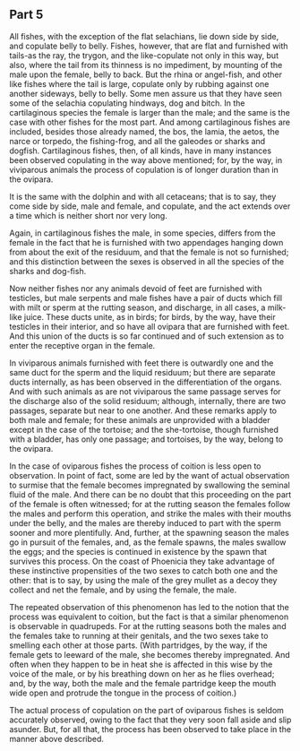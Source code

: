 ## Part 5

All fishes, with the exception of the flat selachians, lie down side by side, and copulate belly to belly.
Fishes, however, that are flat and furnished with tails-as the ray, the trygon, and the like-copulate not only in this way, but also, where the tail from its thinness is no impediment, by mounting of the male upon the female, belly to back.
But the rhina or angel-fish, and other like fishes where the tail is large, copulate only by rubbing against one another sideways, belly to belly.
Some men assure us that they have seen some of the selachia copulating hindways, dog and bitch.
In the cartilaginous species the female is larger than the male; and the same is the case with other fishes for the most part.
And among cartilaginous fishes are included, besides those already named, the bos, the lamia, the aetos, the narce or torpedo, the fishing-frog, and all the galeodes or sharks and dogfish.
Cartilaginous fishes, then, of all kinds, have in many instances been observed copulating in the way above mentioned; for, by the way, in viviparous animals the process of copulation is of longer duration than in the ovipara.

It is the same with the dolphin and with all cetaceans; that is to say, they come side by side, male and female, and copulate, and the act extends over a time which is neither short nor very long.

Again, in cartilaginous fishes the male, in some species, differs from the female in the fact that he is furnished with two appendages hanging down from about the exit of the residuum, and that the female is not so furnished; and this distinction between the sexes is observed in all the species of the sharks and dog-fish.

Now neither fishes nor any animals devoid of feet are furnished with testicles, but male serpents and male fishes have a pair of ducts which fill with milt or sperm at the rutting season, and discharge, in all cases, a milk-like juice.
These ducts unite, as in birds; for birds, by the way, have their testicles in their interior, and so have all ovipara that are furnished with feet.
And this union of the ducts is so far continued and of such extension as to enter the receptive organ in the female.

In viviparous animals furnished with feet there is outwardly one and the same duct for the sperm and the liquid residuum; but there are separate ducts internally, as has been observed in the differentiation of the organs.
And with such animals as are not viviparous the same passage serves for the discharge also of the solid residuum; although, internally, there are two passages, separate but near to one another.
And these remarks apply to both male and female; for these animals are unprovided with a bladder except in the case of the tortoise; and the she-tortoise, though furnished with a bladder, has only one passage; and tortoises, by the way, belong to the ovipara.

In the case of oviparous fishes the process of coition is less open to observation.
In point of fact, some are led by the want of actual observation to surmise that the female becomes impregnated by swallowing the seminal fluid of the male.
And there can be no doubt that this proceeding on the part of the female is often witnessed; for at the rutting season the females follow the males and perform this operation, and strike the males with their mouths under the belly, and the males are thereby induced to part with the sperm sooner and more plentifully.
And, further, at the spawning season the males go in pursuit of the females, and, as the female spawns, the males swallow the eggs; and the species is continued in existence by the spawn that survives this process.
On the coast of Phoenicia they take advantage of these instinctive propensities of the two sexes to catch both one and the other: that is to say, by using the male of the grey mullet as a decoy they collect and net the female, and by using the female, the male.

The repeated observation of this phenomenon has led to the notion that the process was equivalent to coition, but the fact is that a similar phenomenon is observable in quadrupeds.
For at the rutting seasons both the males and the females take to running at their genitals, and the two sexes take to smelling each other at those parts.
(With partridges, by the way, if the female gets to leeward of the male, she becomes thereby impregnated.
And often when they happen to be in heat she is affected in this wise by the voice of the male, or by his breathing down on her as he flies overhead; and, by the way, both the male and the female partridge keep the mouth wide open and protrude the tongue in the process of coition.)

The actual process of copulation on the part of oviparous fishes is seldom accurately observed, owing to the fact that they very soon fall aside and slip asunder.
But, for all that, the process has been observed to take place in the manner above described.

